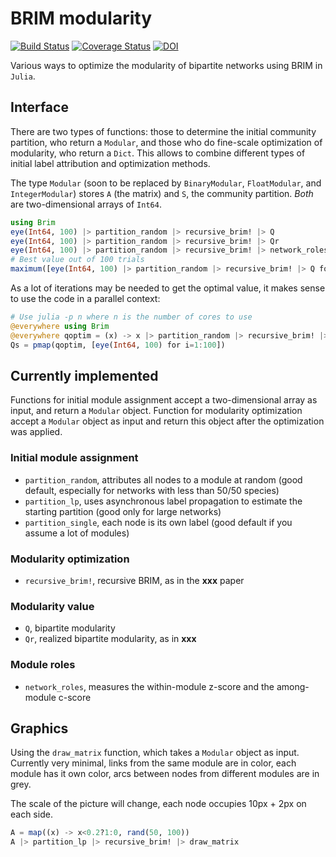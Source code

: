 # BRIM modularity

[![Build Status](https://travis-ci.org/PoisotLab/Brim.jl.svg?branch=master)](https://travis-ci.org/PoisotLab/Brim.jl)
[![Coverage Status](https://coveralls.io/repos/PoisotLab/Brim.jl/badge.svg?branch=master)](https://coveralls.io/r/PoisotLab/Brim.jl?branch=master)
[![DOI](https://zenodo.org/badge/doi/10.5281/zenodo.16579.svg)](http://dx.doi.org/10.5281/zenodo.16579)

Various ways to optimize the modularity of bipartite networks using BRIM in
`Julia`.

## Interface

There are two types of functions: those to determine the initial community
partition, who return a `Modular`, and those who do fine-scale optimization
of modularity, who return a `Dict`. This allows to combine different types
of initial label attribution and optimization methods.

The type `Modular` (soon to be replaced by `BinaryModular`, `FloatModular`,
and `IntegerModular`) stores `A` (the matrix) and `S`, the community
partition. *Both* are two-dimensional arrays of `Int64`.

``` julia
using Brim
eye(Int64, 100) |> partition_random |> recursive_brim! |> Q
eye(Int64, 100) |> partition_random |> recursive_brim! |> Qr
eye(Int64, 100) |> partition_random |> recursive_brim! |> network_roles
# Best value out of 100 trials
maximum([eye(Int64, 100) |> partition_random |> recursive_brim! |> Q for i in 1:100])
```

As a lot of iterations may be needed to get the optimal value, it makes
sense to use the code in a parallel context:

~~~ julia
# Use julia -p n where n is the number of cores to use
@everywhere using Brim
@everywhere qoptim = (x) -> x |> partition_random |> recursive_brim! |> Q
Qs = pmap(qoptim, [eye(Int64, 100) for i=1:100])
~~~

## Currently implemented

Functions for initial module assignment accept a two-dimensional array as input,
and return a `Modular` object. Function for modularity optimization accept
a `Modular` object as input and return this object after the optimization
was applied.

### Initial module assignment

- `partition_random`, attributes all nodes to a module at random (good default, especially for networks with less than 50/50 species)
- `partition_lp`, uses asynchronous label propagation to estimate the starting partition (good only for large networks)
- `partition_single`, each node is its own label (good default if you assume a lot of modules)

### Modularity optimization

- `recursive_brim!`, recursive BRIM, as in the **xxx** paper

### Modularity value

- `Q`, bipartite modularity
- `Qr`, realized bipartite modularity, as in **xxx**

### Module roles

* `network_roles`, measures the within-module z-score and the among-module c-score

## Graphics

Using the `draw_matrix` function, which takes a `Modular` object as
input. Currently very minimal, links from the same module are in color, each
module has it own color, arcs between nodes from different modules are in grey.

The scale of the picture will change, each node occupies 10px + 2px on
each side.

``` julia
A = map((x) -> x<0.2?1:0, rand(50, 100))
A |> partition_lp |> recursive_brim! |> draw_matrix
```
